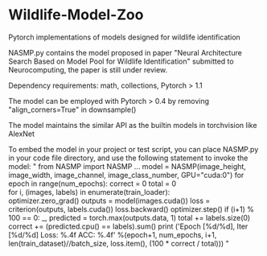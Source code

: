 # Wildlife-Model-Zoo
Pytorch implementations of models designed for wildlife identification

NASMP.py contains the model proposed in paper "Neural Architecture Search Based on Model Pool for Wildlife Identification" submitted to Neurocomputing, the paper is still under review.

Dependency requirements: math, collections, Pytorch > 1.1

The model can be employed with Pytorch > 0.4 by removing "align_corners=True" in downsample()

The model maintains the similar API as the builtin models in torchvision like AlexNet

To embed the model in your project or test script, you can place NASMP.py in your code file directory, and use the following statement to invoke the model:
"
  from NASMP import NASMP
  ...
  model = NASMP(image_height, image_width, image_channel, image_class_number, GPU="cuda:0")
  for epoch in range(num_epochs):
            correct = 0
            total = 0   
            for i, (images, labels) in enumerate(train_loader):                      
                optimizer.zero_grad()
                outputs = model(images.cuda())
                loss = criterion(outputs, labels.cuda())
                loss.backward()
                optimizer.step()
                if (i+1) % 100 == 0:
                    _, predicted = torch.max(outputs.data, 1)
                    total += labels.size(0)
                    correct += (predicted.cpu() == labels).sum()
                    print ('Epoch [%d/%d], Iter [%d/%d] Loss: %.4f ACC: %.4f' 
                        %(epoch+1, num_epochs, i+1, len(train_dataset)//batch_size, loss.item(), (100 * correct / total)))
"
